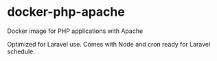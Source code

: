 # docker-php-apache
Docker image for PHP applications with Apache

Optimized for Laravel use. Comes with Node and cron ready for Laravel schedule.
